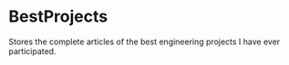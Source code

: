 # BestProjects
 Stores the complete articles of the best engineering projects I have ever participated.
